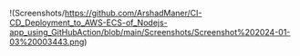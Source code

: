 !(Screenshots/https://github.com/ArshadManer/CI-CD_Deployment_to_AWS-ECS-of_Nodejs-app_using_GitHubAction/blob/main/Screenshots/Screenshot%202024-01-03%20003443.png)
 
